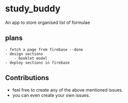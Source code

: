 # study_buddy

An app to store organised list of formulae

## plans

    - fetch a page from firebase --done
    - design sections
        - booklet model
    - deploy sections in firebase

## Contributions

- feel free to create any of the above mentioned issues.
- you can even create your own issues.
